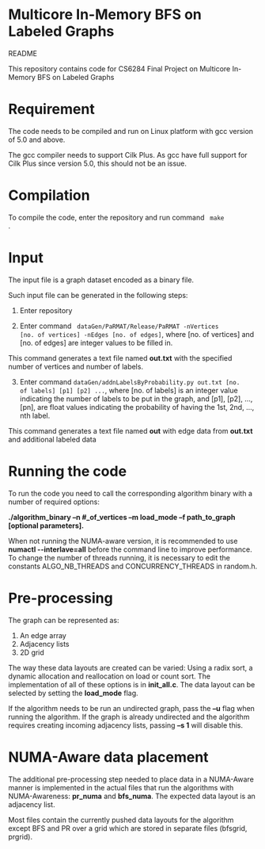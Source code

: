 # Multicore In-Memory BFS on Labeled Graphs


README

This repository contains code for CS6284 Final Project on Multicore In-Memory BFS on Labeled Graphs

<h1>Requirement</h1>

The code needs to be compiled and run on Linux platform with gcc version of 5.0 and above.

The gcc compiler needs to support Cilk Plus. As gcc have full support for Cilk Plus since version 5.0, this should not be an issue.

<h1>Compilation</h1>

To compile the code, enter the repository and run command <code> make </code>. 

<h1>Input</h1>

The input file is a graph dataset encoded as a binary file. 

Such input file can be generated in the following steps:

1. Enter repository

2. Enter command <code> dataGen/PaRMAT/Release/PaRMAT -nVertices [no. of vertices] -nEdges [no. of edges]</code>, where [no. of vertices] and [no. of edges] are integer values to be filled in. 

This command generates a text file named <strong>out.txt</strong> with the specified number of vertices and number of labels.

3. Enter command <code>dataGen/addnLabelsByProbability.py out.txt [no. of labels] [p1] [p2] ...</code>, where [no. of labels] is an integer value indicating the number of labels to be put in the graph, and [p1], [p2], ..., [pn], are float values indicating the probability of having the 1st, 2nd, ..., nth label. 

This command generates a text file named <strong>out</strong> with edge data from <strong>out.txt</strong> and additional labeled data

<h1>Running the code</h1>

To run the code you need to call the corresponding algorithm binary with a number of required options:

<b>./algorithm_binary –n #_of_vertices –m load_mode –f path_to_graph [optional parameters].</b>

When not running the NUMA-aware version, it is recommended to use <b>numactl --interlave=all</b> before the command line to improve performance. <br/>
To change the number of threads running, it is necessary to edit the constants ALGO_NB_THREADS and CONCURRENCY_THREADS in random.h.


<h1>Pre-processing</h1>

The graph can be represented as:

1.	An edge array
2.	Adjacency lists
3.	2D grid

The way these data layouts are created can be varied: Using a radix sort, a dynamic allocation and reallocation on load or count sort. 
The implementation of all of these options is in <b>init_all.c</b>. The data layout can be selected by setting the <b>load_mode</b> flag. 

If the algorithm needs to be run an undirected graph, pass the <b>–u</b> flag when running the algorithm. If the graph is already undirected and the algorithm requires creating incoming adjacency lists, passing <b>–s 1</b> will disable this. 


<h1>NUMA-Aware data placement</h1>

The additional pre-processing step needed to place data in a NUMA-Aware manner is implemented in the actual files that run the algorithms with NUMA-Awareness: <b>pr_numa</b> and <b>bfs_numa</b>. The expected data layout is an adjacency list. 

Most files contain the currently pushed data layouts for the algorithm except BFS and PR over a grid which are stored in separate files (bfsgrid, prgrid).




